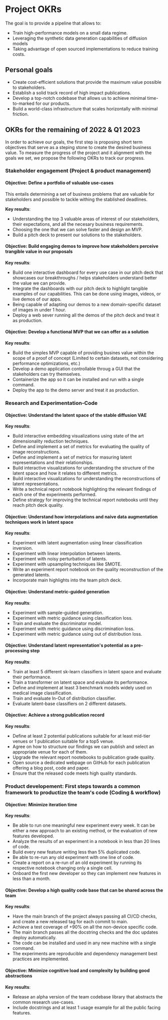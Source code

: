 # Project OKRs

The goal is to provide a pipeline that allows to:

- Train high-performance models on a small data regime.
- Leveraging the synthetic data generation capabilities of diffusion models
- Taking advantage of open sourced implementations to reduce training costs.

## Personal goals

- Create cost-efficient solutions that provide the maximum value possible to stakeholders.
- Establish a solid track record of high impact publications.
- Develop a top-notch codebase that allows us to achieve minimal time-to-marked for our products.
- Build a world-class infrastructure that scales horizontally with minimal friction.

## OKRs for the remaining of 2022 & Q1 2023

In order to achieve our goals, the first step is proposing short term objectives that serve as a steping stone
to create the desired business value. To measure the progress of the project and it alignment with the goals
we set, we propose the following OKRs to track our progress.

### Stakeholder engagement (Project & product management)

#### Objective: Define a portfolio of valuable use-cases

This entails determining a set of business problems that are valuable for stakeholders and possible
to tackle withing the stablished deadlines.

**Key results**:

- Understanding the top 3 valuable areas of interest of our stakeholders, their expectations, and all the necesary business requirements.
- Choosing the one that we can solve faster and design an MVP.
- Build a pitch deck to present our solutions to the stakeholders.

#### Objective: Build engaging demos to improve how stakeholders perceive trangible value in our proposals

**Key results**:

- Build one interactive dashboard for every use case in our pitch deck that showcases our breakthroughs / helps
  stakeholders understand better the value we can provide.
- Integrate the dashboards with our pitch deck to highlight tangible examples of our capabilities. This can be done using images, videos, or live demos of our apps.
- Being capable of adapting our demos to a new domain-specific dataset of images in under 1 hour.
- Deploy a web sever running all the demos of the pitch deck and treat it as production.

#### Objective: Develop a functional MVP that we can offer as a solution

**Key results**:

- Build the simples MVP capable of providing busines value within the scope of a proof of concept (Limited to certain datasets, not considering performance optimizations, etc.)
- Develop a demo application controllable throug a GUI that the stakeholders can try themselves.
- Containerize the app so it can be installed and run with a single command.
- Deploy the app to the demo server and treat it as production.

### Research and Experimentation-Code

#### Objective: Understand the latent space of the stable diffusion VAE

**Key results**:

- Build interactive embedding visualizations using state of the art dimensionality reduction techniques.
- Define and implement a set of metrics for evaluating the quality of image reconstructions.
- Define and implement a set of metrics for masuring latent representations and their relationships.
- Build interactive visualizations for understanding the structure of the latent space and how it relates to different metrics.
- Build interactive visualizations for understanding the reconstructions of latent representations.
- Write a technical report notebook highlighting the relevant findings of each one of the experiments performed.
- Define strategy for improving the technical report notebooks until they reach pitch deck quality.

#### Objective: Understand how interpolations and naive data augmentation techniques work in latent space

**Key results**:

- Experiment with latent augmentation using linear classification inversion.
- Experiment with linear interpolation between latents.
- Experiment with noisy perturbation of latents.
- Experiment with upsampling techniques like SMOTE.
- Write an experiment report notebook on the quality reconstruction of the generated latents.
- Incorporate main highlights into the team pitch deck.

#### Objective: Understand metric-guided generation

**Key results**:

- Experiment with sample-guided generation.
- Experiment with metric guidance using classification loss.
- Train and evaluate the discriminator model.
- Experiment with metric guidance using discrimination loss.
- Experiment with metric guidance using out of distribution loss.

#### Objective: Understand latent representation's potential as a pre-processing step

**Key results**:

- Train at least 5 different sk-learn classifiers in latent space and evaluate their performance.
- Train a transformer on latent space and evaluate its performance.
- Define and implement at least 3 benchmark models widely used on medical image classification.
- Train and evaluate In-Out of distribution classifier.
- Evaluate latent-base classifiers on 2 different datasets.

#### Objective: Achieve a strong publication record

**Key results**:

- Define at least 2 potential publications suitable for at least mid-tier venues or 1 publication suitable for a top5 venue.
- Agree on how to structure our findings we can publish and select an appropriate venue for each of them.
- Upgrade the relevant report nootebooks to publication grade quality.
- Open source a dedicated webpage on GitHub for each publication offering a blog post, code and paper.
- Ensure that the released code meets high quality standards.

### Product developement: First steps towards a common framework to productize the team's code (Coding & workflow)

#### Objective: Minimize iteration time

**Key results**:

- Be able to run one meaningful new experiment every week. It can be either a new approach to an existing method, or the evaluation of new features developed.
- Analyze the results of an experiment in a notebook in less than 20 lines of code.
- Build every new feature writing less than 5% duplicated code.
- Be able to re-run any old experiment with one line of code.
- Create a report on a re-run of an old experiment by running its respective notebook changing only a single cell.
- Onboard the first new developer so they can implement new features in less than a month.

#### Objective: Develop a high quality code base that can be shared across the team

**Key results**:

- Have the main branch of the project always passing all CI/CD checks, and create a new released tag for each commit to main.
- Achieve a test coverage of +90% on all the non-device specific code.
- The main branch passes all the docstring checks and the doc updates deploy automatically.
- The code can be installed and used in any new machine with a single command.
- The experiments are reproducible and dependency management best practices are implemented.

#### Objective: Minimize cognitive load and complexity by building good abstractions

**Key results**:

- Release an alpha version of the team codebase library that abstracts the common research use-cases.
- Include docstrings and at least 1 usage example for all the public facing features.
